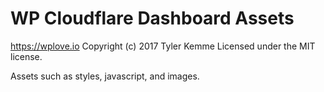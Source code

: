 # WP Cloudflare Dashboard Assets #
https://wplove.io
Copyright (c) 2017 Tyler Kemme
Licensed under the MIT license.

Assets such as styles, javascript, and images.
